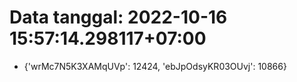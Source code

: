 # Data tanggal: 2022-10-16 15:57:14.298117+07:00

* {'wrMc7N5K3XAMqUVp': 12424, 'ebJpOdsyKR03OUvj': 10866}

